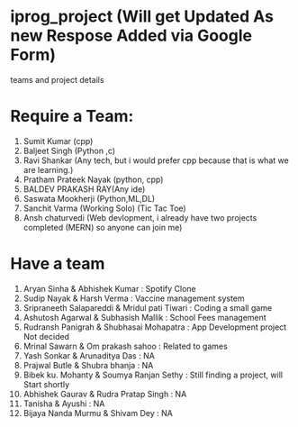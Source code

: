 # iprog_project (Will get Updated As new Respose Added via Google Form)
teams and project details
# Require a Team:
1. Sumit Kumar (cpp)
2. Baljeet Singh (Python ,c)
3. Ravi Shankar (Any tech, but i would prefer cpp because that is what we are learning.)
4. Pratham Prateek Nayak (python, cpp)
5. BALDEV PRAKASH RAY(Any ide)
6. Saswata Mookherji (Python,ML,DL)
7. Sanchit Varma (Working Solo) (Tic Tac Toe)
8. Ansh chaturvedi (Web devlopment, i already have two projects completed (MERN) so anyone can join me)

# Have a team
1. Aryan Sinha & Abhishek Kumar : Spotify Clone
2. Sudip Nayak & Harsh Verma : Vaccine management system
3. Sripraneeth Salapareddi & Mridul pati Tiwari : Coding a small game
4. Ashutosh Agarwal & Subhasish Mallik : School Fees management
5. Rudransh Panigrah & Shubhasai Mohapatra : App Development project Not decided
6. Mrinal Sawarn & Om prakash sahoo : Related to games
7. Yash Sonkar & Arunaditya Das : NA
8. Prajwal Butle & Shubra bhanja  : NA
9. Bibek ku. Mohanty & Soumya Ranjan Sethy : Still finding a project, will Start shortly
10. Abhishek Gaurav & Rudra Pratap Singh : NA
11. Tanisha & Ayushi : NA
12. Bijaya Nanda Murmu & Shivam Dey : NA
